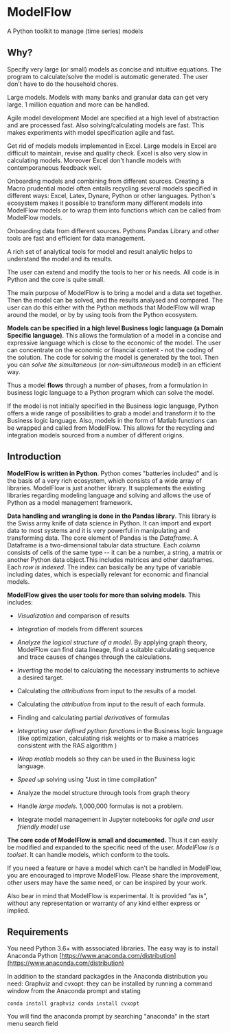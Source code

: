 # ModelFlow
A Python toolkit to manage (time series) models

## Why?
Specify very large (or small) models as concise and intuitive equations. The program to calculate/solve the model is automatic generated. The user don't have to do the household chores.

Large models. Models with many banks and granular data can get very large. 1 million equation and more can be handled.

Agile model development Model are specified at a high level of abstraction and are processed fast. Also solving/calculating models are fast. This makes experiments with model specification agile and fast.

Get rid of models models implemented in Excel. Large models in Excel are difficult to maintain, revise and quality check. Excel is also very slow in calculating models. Moreover Excel don't handle models with contemporaneous feedback well.

Onboarding models and combining from different sources. Creating a Macro prudential model often entails recycling several models specified in different ways: Excel, Latex, Dynare, Python or other languages. Python's ecosystem makes it possible to transform many different models into ModelFlow models or to wrap them into functions which can be called from ModelFlow models.

Onboarding data from different sources. Pythons Pandas Library and other tools are fast and efficient for data management.

A rich set of analytical tools for model and result analytic helps to understand the model and its results.

The user can extend and modify the tools to her or his needs. All code is in Python and the core is quite small.

The main purpose of ModelFlow is to bring a model and a data set together. Then the model can be solved, and the results analysed and
compared. The user can do this either with the Python methods that ModelFlow will wrap around the model, or by by using tools from the Python ecosystem. 

**Models can be specified in a high level Business logic language (a Domain Specific language)**. This allows the formulation of a model in a concise and expressive language which is close to the economic of the model. The user can concentrate on the economic or financial content - not the coding of the solution. The code for solving the model is generated by the tool. Then you can *solve the
simultaneous* (or *non-simultaneous* model) in an efficient way. 

Thus a model **flows** through a number of phases, from a formulation in business logic language to a Python program which can solve the model. 

 

If the
model is not initially specified in the Business logic language, Python
offers a wide range of possibilities to grab a model and transform it to
the Business logic language. Also, models in the form of Matlab
functions can be wrapped and called from ModelFlow. This allows for the recycling and integration models sourced from a number of different origins. 

## Introduction 

**ModelFlow is written in Python**. Python comes "batteries included" and is
the basis of a very rich ecosystem, which consists of a wide array of
libraries. ModelFlow is just another library. It supplements the existing
libraries regarding modeling language and solving and allows the use of
Python as a model management framework.

**Data handling and wrangling is done in the Pandas library**. This
library is the Swiss army knife of data science in Python. It can import and export data to most systems and it is very powerful in manipulating and transforming data.
The core
element of Pandas is the *Dataframe*. A Dataframe is a two-dimensional
tabular data structure. Each *column* consists of cells of the same type
-- it can be a number, a string, a matrix or another Python data object.This includes matrices and other dataframes. Each *row is indexed.* The index can basically be any type of variable
including dates, which is especially relevant for economic and financial models.

**ModelFlow gives the user tools for more than solving models**. This
includes:

-   *Visualization* and comparison of results

-   *Integration* of models from different sources

-   *Analyze the logical structure of a model*. By applying graph theory, 
    ModelFlow can find data lineage, find a suitable calculating sequence and trace 
    causes of changes through the calculations.

-   *Inverting* the model to calculating the necessary instruments to
    achieve a desired target.

-   Calculating the *attributions* from input to the results of a model.

-   Calculating the *attribution* from input to the result of each
    formula.

-   Finding and calculating partial *derivatives* of formulas

-   *Integrating user defined python functions* in the Business logic
    language (like optimization, calculating risk weights or to make a matrices consistent with the RAS algorithm  )

-   *Wrap matlab* models so they can be used in the Business logic
    language.

-   *Speed up* solving using "Just in time compilation"

-   Analyze the model structure through tools from graph theory

-   Handle *large models.* 1,000,000 formulas is not a problem.

-   Integrate model management in Jupyter notebooks for *agile and user
    friendly model use*


**The core code of ModelFlow is small and
documented.** Thus it can easily be modified and expanded to the specific need of the user. *ModelFlow is a toolset*. It can handle models, which conform to the tools.

If you need a feature or have a model which can't be handled in ModelFlow,
you are encouraged to improve ModelFlow. Please share the
improvement, other users may have the same need, or can be inspired by
your work.

Also bear in mind that ModelFlow is experimental. It is provided ”as is”, without any representation or warranty of any kind either express or implied.   

## Requirements

You need Python 3.6+ with asssociated libraries. The easy way is to install Anaconda Python [https://www.anaconda.com/distribution](https://www.anaconda.com/distribution)

In addition to the standard packagdes in the Anaconda distribution you need: Graphviz and cvxopt: they can be installed by running a command window from the Anaconda prompt and stating 

`
conda install graphviz
conda install cvxopt 
`

You will find the anaconda prompt by searching "anaconda" in the start menu search field
